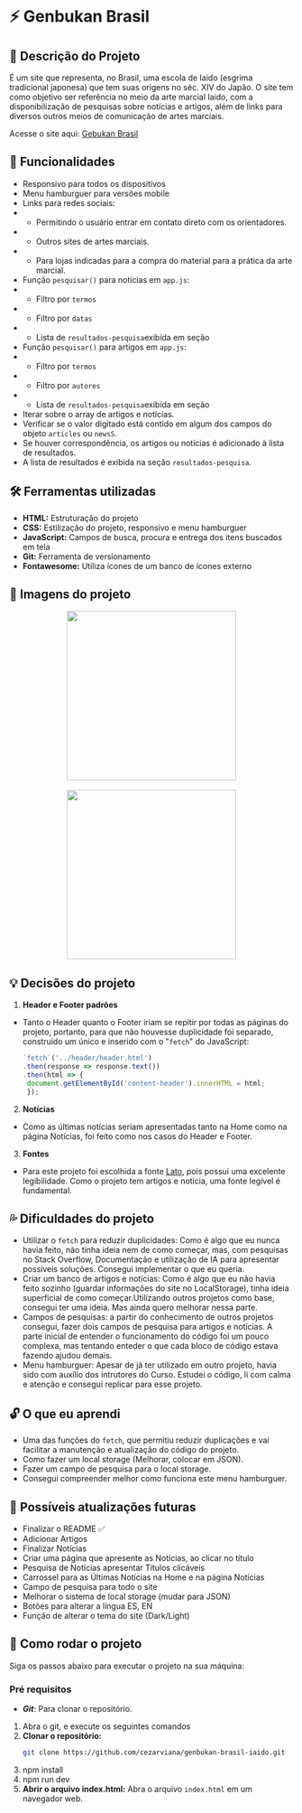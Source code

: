 # ⚡ Genbukan Brasil

## 📝 Descrição do Projeto
É um site que representa, no Brasil, uma escola de Iaido (esgrima tradicional japonesa) que tem suas origens no séc. XIV do Japão. O site tem como objetivo ser referência no meio da arte marcial Iaido, com a disponibilização de pesquisas sobre notícias e artigos, além de links para diversos outros meios de comunicação de artes marciais.

Acesse o site aqui: [Gebukan Brasil](https://genbukan-brasil.vercel.app/index.html)

## 🔎 Funcionalidades
- Responsivo para todos os dispositivos
- Menu hamburguer para versões mobile
- Links para redes sociais: 
- - Permitindo o usuário entrar em contato direto com os orientadores.
- - Outros sites de artes marciais.
- - Para lojas indicadas para a compra do material para a prática da arte marcial.
- Função `pesquisar()` para notícias em `app.js`:
- - Filtro por `termos`
- - Filtro por `datas`
- - Lista de `resultados-pesquisa`exibida em seção
- Função `pesquisar()` para artigos em `app.js`:
- - Filtro por `termos`
- - Filtro por `autores`
- - Lista de `resultados-pesquisa`exibida em seção
- Iterar sobre o array de artigos e notícias.
- Verificar se o valor digitado está contido em algum dos campos do objeto `articles` ou `newsS`.
- Se houver correspondência, os artigos ou notícias é adicionado à lista de resultados.
- A lista de resultados é exibida na seção `resultados-pesquisa`.


## 🛠️ Ferramentas utilizadas
- **HTML:** Estruturação do projeto
- **CSS:** Estilização do projeto, responsivo e menu hamburguer
- **JavaScript:** Campos de busca, procura e entrega dos itens buscados em tela
- **Git:** Ferramenta de versionamento
- **Fontawesome:** Utiliza ícones de um banco de ícones externo


## 🎨 Imagens do projeto

<div align="center">
<img src="./src/images/others/genbukan-brasil.gif"  style="height: 300px; text-align: center;"> 
<br><br>
<img src="./src/images/others/genbukan-brasil-mobile.gif"  style="height: 300px; text-align: center;"> <br>
</div>

## 💡 Decisões do projeto
1. **Header e Footer padrões**
- Tanto o Header quanto o Footer iriam se repitir por todas as páginas do projeto, portanto, para que não houvesse duplicidade foi separado, construído um único e inserido com o "`fetch`" do JavaScript:
   ```javascript
   `fetch`('../header/header.html')
   .then(response => response.text())
   .then(html => {
    document.getElementById('content-header').innerHTML = html;
    });
   ```
2. **Notícias**
- Como as últimas notícias seriam apresentadas tanto na Home como na página Notícias, foi feito como nos casos do Header e Footer.

3. **Fontes**
- Para este projeto foi escolhida a fonte [Lato](https://fonts.google.com/specimen/Lato?query=lato), pois possui uma excelente legibilidade. Como o projeto tem artigos e notícia, uma fonte legível é fundamental.

## 💦 Dificuldades do projeto
- Utilizar o `fetch` para reduzir duplicidades: Como é algo que eu nunca havia feito, não tinha ideia nem de como começar, mas, com pesquisas no Stack Overflow, Documentação e utilização de IA para apresentar possíveis soluções. Consegui implementar o que eu queria.
- Criar um banco de artigos e notícias: Como é algo que eu não havia feito sozinho (guardar informações do site no LocalStorage), tinha ideia superficial de como começar.Utilizando outros projetos como base, consegui ter uma ideia. Mas ainda quero melhorar nessa parte.
- Campos de pesquisas: a partir do conhecimento de outros projetos consegui, fazer dois campos de pesquisa para artigos e notícias. A parte inicial de entender o funcionamento do código foi um pouco complexa, mas tentando enteder o que cada bloco de código estava fazendo ajudou demais.
- Menu hamburguer: Apesar de já ter utilizado em outro projeto, havia sido com auxílio dos intrutores do Curso. Estudei o código, li com calma e atenção e consegui replicar para esse projeto.

## 🔓 O que eu aprendi
- Uma das funções do `fetch`, que permitiu reduzir duplicações e vai facilitar a manutenção e atualização do código do projeto.
- Como fazer um local storage (Melhorar, colocar em JSON).
- Fazer um campo de pesquisa para o local storage.
- Consegui compreender melhor como funciona este menu hamburguer.


## 💭 Possíveis atualizações futuras
- Finalizar o README ✅
- Adicionar Artigos
- Finalizar Notícias 
- Criar uma página que apresente as Notícias, ao clicar no título
- Pesquisa de Notícias apresentar Títulos clicáveis
- Carrossel para as Últimas Notícias na Home e na página Notícias
- Campo de pesquisa para todo o site
- Melhorar o sistema de local storage (mudar para JSON)
- Botões para alterar a língua ES, EN
- Função de alterar o tema do site (Dark/Light)

## 🚀 Como rodar o projeto
Siga os passos abaixo para executar o projeto na sua máquina:

### Pré requisitos

- <strong><i>Git</i></strong>: Para clonar o repositório.


1. Abra o git, e execute os seguintes comandos
2. **Clonar o repositório:**
   ```bash
   git clone https://github.com/cezarviana/genbukan-brasil-iaido.git
   ```
3. npm install
4. npm run dev
5. **Abrir o arquivo index.html:** Abra o arquivo `index.html` em um navegador web.